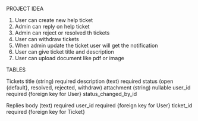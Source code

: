 PROJECT IDEA

1. User can create new help ticket
2. Admin can reply on help ticket
3. Admin can reject or resolved th tickets
4. User can withdraw tickets
5. When admin update the ticket user will get the notification
6. User can give ticket title and description
7. User can upload document like  pdf or image


TABLES

Tickets
    title (string) required
    description (text) required
    status (open {default}, resolved, rejected, withdraw)
    attachment (string) nullable
    user_id required {foreign key for User}
    status_changed_by_id

Replies
    body (text) required
    user_id required {foreign key for User}
    ticket_id required {foreign key for Ticket}

